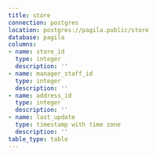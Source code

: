 ```yaml
---
title: store
connection: postgres
location: postgres://pagila.public/store
database: pagila
columns:
- name: store_id
  type: integer
  description: ''
- name: manager_staff_id
  type: integer
  description: ''
- name: address_id
  type: integer
  description: ''
- name: last_update
  type: timestamp with time zone
  description: ''
table_type: table
---
```


